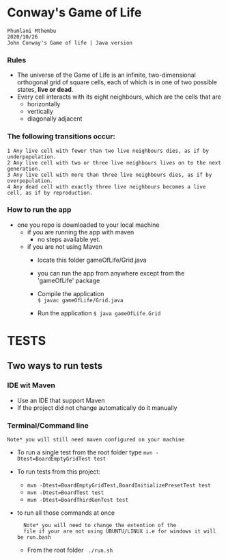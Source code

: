 # Conway's Game of Life

	Phumlani Mthembu
	2020/10/26
	John Conway's Game of life | Java version


### Rules
- The universe of the Game of Life is an infinite, two-dimensional orthogonal grid of square cells, each of which is in one of two possible states, **live or dead**. 
- Every cell interacts with its eight neighbours, which are the cells that are 
	- horizontally
	- vertically
	- diagonally adjacent


### The following transitions occur:
	1 Any live cell with fewer than two live neighbours dies, as if by underpopulation.
	2 Any live cell with two or three live neighbours lives on to the next generation.
	3 Any live cell with more than three live neighbours dies, as if by overpopulation.
	4 Any dead cell with exactly three live neighbours becomes a live cell, as if by reproduction.


### How to run the app
- one you repo is downloaded to your local machine
    - if you are running the app with maven
        - no steps available yet.
    - if you are not using Maven
        - locate this folder gameOfLife/Grid.java
        - you can run the app from anywhere except from the 'gameOfLife' package
        - Compile the application 	
        		`$ javac gameOfLife/Grid.java`

        - Run the application
        		`$ java gameOfLife.Grid`
      

# TESTS

## Two ways to run tests
###  IDE wit Maven
 - Use an IDE that support Maven
 - If the project did not change automatically do it manually

### Terminal/Command line
    Note* you will still need maven configured on your machine
- To run a single test from the root folder type `mvn -Dtest=BoardEmptyGridTest test`
- To run tests from this project:
    - `mvn -Dtest=BoardEmptyGridTest,BoardInitializePresetTest test`
    - `mvn -Dtest=BoardTest test`
    - `mvn -Dtest=BoardThirdGenTest test`
- to run all those commands at once

        Note* you will need to change the extention of the 
        file if your are not using UBUNTU/LINUX i.e for windows it will be run.bash
  - From the root folder ` ./run.sh` 


